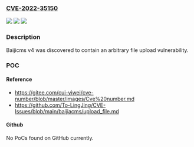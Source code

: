 ### [CVE-2022-35150](https://cve.mitre.org/cgi-bin/cvename.cgi?name=CVE-2022-35150)
![](https://img.shields.io/static/v1?label=Product&message=n%2Fa&color=blue)
![](https://img.shields.io/static/v1?label=Version&message=n%2Fa&color=blue)
![](https://img.shields.io/static/v1?label=Vulnerability&message=n%2Fa&color=brighgreen)

### Description

Baijicms v4 was discovered to contain an arbitrary file upload vulnerability.

### POC

#### Reference
- https://gitee.com/cui-yiwei/cve-number/blob/master/images/Cve%20number.md
- https://github.com/To-LingJing/CVE-Issues/blob/main/baijiacms/upload_file.md

#### Github
No PoCs found on GitHub currently.

